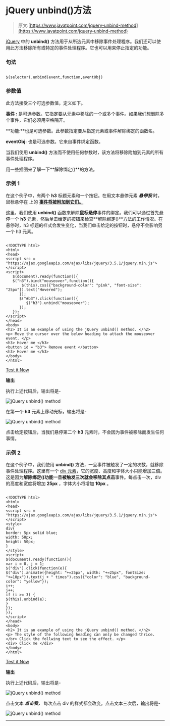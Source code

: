 # jQuery unbind()方法

> 原文:[https://www.javatpoint.com/jquery-unbind-method](https://www.javatpoint.com/jquery-unbind-method)

[jQuery](https://www.javatpoint.com/jquery-tutorial) 中的 **unbind()** 方法用于从所选元素中移除事件处理程序。我们还可以使用此方法移除所有或特定的事件处理程序。它也可以用来停止指定的功能。

### 句法

```

$(selector).unbind(event,function,eventObj)

```

### 参数值

此方法接受三个可选参数值，定义如下。

**[事件](https://www.javatpoint.com/jquery-events) :** 是可选参数。它指定要从元素中移除的一个或多个事件。如果我们想删除多个事件，它们必须用空格隔开。

**功能:**也是可选参数。此参数指定要从指定元素或事件解除绑定的函数名。

**eventObj:** 也是可选参数。它来自事件绑定函数。

当我们使用 **unbind()** 方法而不使用任何参数时，该方法将移除附加到元素的所有事件处理程序。

用一些插图来了解一下**解除绑定()**的方法。

### 示例 1

在这个例子中，有两个 **h3** 标题元素和一个按钮。在用文本悬停元素 ***悬停我*** 时，鼠标悬停在 上的 **[事件将被附加到它们。](https://www.javatpoint.com/jquery-mouseover)**

这里，我们使用 **unbind()** 函数来解除**鼠标悬停**事件的绑定。我们可以通过首先悬停一个 **h3** 元素，然后单击给定的按钮来检查**解除绑定()**方法的工作情况。在悬停时，h3 标题的样式会发生变化，当我们单击给定的按钮时，悬停不会影响另一个 h3 元素。

```

<!DOCTYPE html>
<html>
<head>
<script src = "https://ajax.googleapis.com/ajax/libs/jquery/3.5.1/jquery.min.js"> </script>
<script>
   $(document).ready(function(){
   $("h3").bind("mouseover",function(){
	   $(this).css({"background-color": "pink", "font-size": "25px"}).text("Hovered");
      });
      $("#b3").click(function(){
         $("h3").unbind("mouseover");
      });
   });
</script>
</head>
<body>
<h2> It is an example of using the jQuery unbind() method. </h2>
<p> Move the cursor over the below heading to attach the mouseover event. </p>
<h3> Hover me </h3>
<button id = "b3"> Remove event </button>
<h3> Hover me </h3>
</body>
</html>

```

[Test it Now](https://www.javatpoint.com/oprweb/test.jsp?filename=jquery-unbind-method1)

**输出**

执行上述代码后，输出将是-

![jQuery unbind() method](../Images/635aa38fee7ff624b39a29e1ed73fe9a.png)

在第一个 **h3** 元素上移动光标，输出将是-

![jQuery unbind() method](../Images/c7b6524a4f3eef1960374cfeaf903d76.png)

点击给定按钮后，当我们悬停第二个 **h3** 元素时，不会因为事件被移除而发生任何事情。

### 示例 2

在这个例子中，我们使用 **unbind()** 方法，一旦事件被触发了一定的次数，就移除事件处理程序。这里有一个 [div 元素](https://www.javatpoint.com/html-div-tag)，它的宽度、高度和字体大小只能增加三倍。这是因为**解除绑定()**功能一旦被触发三次就会移除其**点击**事件。每点击一次，div 的高度和宽度将增加 **25px** ，字体大小将增加 **10px** 。

```

<!DOCTYPE html>
<html>
<head>
<script src = "https://ajax.googleapis.com/ajax/libs/jquery/3.5.1/jquery.min.js"> </script>
<style>
div{
border: 5px solid blue;
width: 50px;
height: 50px;
}
</style>
<script>
$(document).ready(function(){
var i = 0, j = 1;
$("div").click(function(e){
$("div").animate({height: "+=25px", width: "+=25px", fontSize: "+=10px"}).text(j + " times").css({"color": "blue", "background-color": "yellow"});
i++;
j++;
if (i >= 3) {
$(this).unbind(e);
}
});
});
</script>
</head>
<body>
<h2> It is an example of using the jQuery unbind() method. </h2>
<p> The style of the following heading can only be changed thrice. </br> Click the follwing text to see the effect. </p>
<div> Click me </div>
</body>
</html>

```

[Test it Now](https://www.javatpoint.com/oprweb/test.jsp?filename=jquery-unbind-method2)

**输出**

执行上述代码后，输出将是-

![jQuery unbind() method](../Images/b5ef8b7587871cd13a260e87d08ceaab.png)

点击文本 ***点击我，*** 每次点击 div 的样式都会改变。点击文本三次后，输出将是-

![jQuery unbind() method](../Images/be4b6fdee0b402901ce82128fed3d020.png)

* * *